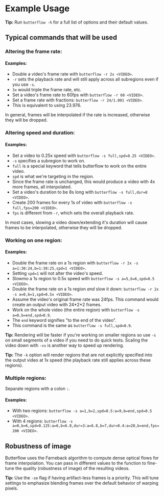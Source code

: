 # Example Usage
**Tip:** Run `butterflow -h` for a full list of options and their default values.

## Typical commands that will be used

### Altering the frame rate:
#### Examples:
* Double a video's frame rate with `butterflow -r 2x <VIDEO>`.
 * `-r` sets the playback rate and will still apply across all subregions even if you use `-s`.
 * `3x` would triple the frame rate, etc.
* Set a video's frame rate to 60fps with `butterflow -r 60 <VIDEO>`.
* Set a frame rate with fractions: `butterflow -r 24/1.001 <VIDEO>`.
 * This is equivalent to using 23.976.

In general, frames will be interpolated if the rate is increased, otherwise they will be dropped.

### Altering speed and duration:
#### Examples:
* Set a video to 0.25x speed with `butterflow -s full,spd=0.25 <VIDEO>`.
 * `-s` specifies a subregion to work on.
 * `full` is a special keyword that tells butterflow to work on the entire video.
 * `spd` is what we're targeting in the region.
 * Since the frame rate is unchanged, this would produce a video with 4x more frames, all interpolated.
* Set a video's duration to be 8s long with `butterflow -s full,dur=8 <VIDEO>`.
* Create 200 frames for every 1s of video with `butterflow -s full,fps=200 <VIDEO>`.
 * `fps` is different from `-r`, which sets the overall playback rate.

In most cases, slowing a video down/extending it's duration will cause frames to be interpolated, otherwise they will be dropped.

### Working on one region:
#### Examples:
* Double the frame rate on a 1s region with `butterflow -r 2x -s a=1:30:24,b=1:30:25,spd=1 <VIDEO>`.
 * Setting `spd=1` will not alter the video's speed.
* Slowmo a 1s region to 0.5x speed with `butterflow -s a=5,b=6,spd=0.5 <VIDEO>`.
* Double the frame rate on a 1s region *and* slow it down: `butterflow -r 2x -s a=0,b=1,spd=0.5x <VIDEO>`.
 * Assume the video's original frame rate was 24fps. This command would create an output video with 24\*2\*2 frames.
* Work on the whole video (the entire region) with `butterflow -s a=0,b=end,spd=0.9`.
 * The `end` keyword signifies "to the end of the video".
 * This command is the same as `butterflow -s full,spd=0.9`.

**Tip:** Rendering will be faster if you're working on smaller regions so use `-s` on small segments of a video if you need to do quick tests. Scaling the video down with `-vs` is another way to speed up rendering.

**Tip:** The `-k` option will render regions that are not explicitly specified into the output video at 1x speed (the playback rate still applies across these regions).

### Multiple regions:
Separate regions with a colon `:`.

#### Examples:
* With two regions: `butterflow -s a=1,b=2,spd=0.5:a=9,b=end,spd=0.5 <VIDEO>`.
* With 4 regions: `butterflow -s a=0,b=6,spd=0.125:a=6,b=6.8,dur=3:a=6.8,b=7,dur=0.4:a=20,b=end,fps=200 <VIDEO>`.

## Robustness of image
Butterflow uses the Farneback algorithm to compute dense optical flows for frame interpolation. You can pass in different values to the function to fine-tune the quality (robustness of image) of the resulting videos.

**Tip:** Use the `-sm` flag if having artifact-less frames is a priority. This will tune settings to emphasize blending frames over the default behavior of warping pixels.
